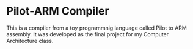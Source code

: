 # Pilot-ARM Compiler

This is a compiler from a toy programmnig language called Pilot to ARM assembly. It was developed as the final project for my Computer Architecture class.
